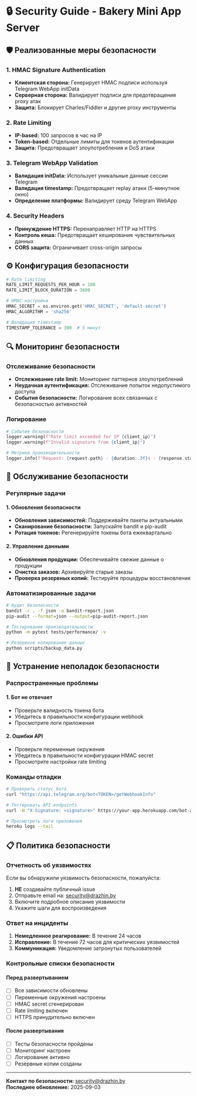# 🔒 Security Guide - Bakery Mini App Server

## 🛡️ Реализованные меры безопасности

### 1. HMAC Signature Authentication
- **Клиентская сторона:** Генерирует HMAC подписи используя Telegram WebApp initData
- **Серверная сторона:** Валидирует подписи для предотвращения proxy атак
- **Защита:** Блокирует Charles/Fiddler и другие proxy инструменты

### 2. Rate Limiting
- **IP-based:** 100 запросов в час на IP
- **Token-based:** Отдельные лимиты для токенов аутентификации
- **Защита:** Предотвращает злоупотребления и DoS атаки

### 3. Telegram WebApp Validation
- **Валидация initData:** Использует уникальные данные сессии Telegram
- **Валидация timestamp:** Предотвращает replay атаки (5-минутное окно)
- **Определение платформы:** Валидирует среду Telegram WebApp

### 4. Security Headers
- **Принуждение HTTPS:** Перенаправляет HTTP на HTTPS
- **Контроль кеша:** Предотвращает кеширование чувствительных данных
- **CORS защита:** Ограничивает cross-origin запросы

## ⚙️ Конфигурация безопасности

```python
# Rate limiting
RATE_LIMIT_REQUESTS_PER_HOUR = 100
RATE_LIMIT_BLOCK_DURATION = 3600

# HMAC настройки
HMAC_SECRET = os.environ.get('HMAC_SECRET', 'default-secret')
HMAC_ALGORITHM = 'sha256'

# Валидация timestamp
TIMESTAMP_TOLERANCE = 300  # 5 минут
```

## 🔍 Мониторинг безопасности

### Отслеживание безопасности
- **Отслеживание rate limit:** Мониторинг паттернов злоупотреблений
- **Неудачная аутентификация:** Отслеживание попыток недопустимого доступа
- **События безопасности:** Логирование всех связанных с безопасностью активностей

### Логирование
```python
# События безопасности
logger.warning(f"Rate limit exceeded for IP {client_ip}")
logger.warning(f"Invalid signature from {client_ip}")

# Метрики производительности
logger.info(f"Request: {request.path} - {duration:.3f}s - {response.status}")
```

## 🔧 Обслуживание безопасности

### Регулярные задачи

#### 1. Обновления безопасности
- **Обновления зависимостей:** Поддерживайте пакеты актуальными
- **Сканирование безопасности:** Запускайте bandit и pip-audit
- **Ротация токенов:** Регенерируйте токены бота ежеквартально

#### 2. Управление данными
- **Обновления продукции:** Обеспечивайте свежие данные о продукции
- **Очистка заказов:** Архивируйте старые заказы
- **Проверка резервных копий:** Тестируйте процедуры восстановления

### Автоматизированные задачи
```bash
# Аудит безопасности
bandit -r . -f json -o bandit-report.json
pip-audit --format=json --output=pip-audit-report.json

# Тестирование производительности
python -m pytest tests/performance/ -v

# Резервное копирование данных
python scripts/backup_data.py
```

## 🚨 Устранение неполадок безопасности

### Распространенные проблемы

#### 1. Бот не отвечает
- Проверьте валидность токена бота
- Убедитесь в правильности конфигурации webhook
- Просмотрите логи приложения

#### 2. Ошибки API
- Проверьте переменные окружения
- Убедитесь в правильности конфигурации HMAC secret
- Просмотрите настройки rate limiting

### Команды отладки
```bash
# Проверить статус бота
curl "https://api.telegram.org/bot<TOKEN>/getWebhookInfo"

# Тестировать API endpoints
curl -H "X-Signature: <signature>" https://your-app.herokuapp.com/bot-app/api/products

# Просмотреть логи приложения
heroku logs --tail
```

## 📋 Политика безопасности

### Отчетность об уязвимостях
Если вы обнаружили уязвимость безопасности, пожалуйста:

1. **НЕ** создавайте публичный issue
2. Отправьте email на: security@drazhin.by
3. Включите подробное описание уязвимости
4. Укажите шаги для воспроизведения

### Ответ на инциденты
1. **Немедленное реагирование:** В течение 24 часов
2. **Исправление:** В течение 72 часов для критических уязвимостей
3. **Коммуникация:** Уведомление затронутых пользователей

### Контрольные списки безопасности

#### Перед развертыванием
- [ ] Все зависимости обновлены
- [ ] Переменные окружения настроены
- [ ] HMAC secret сгенерирован
- [ ] Rate limiting включен
- [ ] HTTPS принудительно включен

#### После развертывания
- [ ] Тесты безопасности пройдены
- [ ] Мониторинг настроен
- [ ] Логирование активно
- [ ] Резервные копии созданы

---

**Контакт по безопасности:** security@drazhin.by  
**Последнее обновление:** 2025-09-03